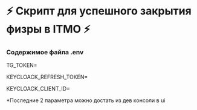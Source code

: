 # ⚡ Скрипт для успешного закрытия физры в ITMO ⚡

### Содержимое файла .env

TG_TOKEN=

KEYCLOACK_REFRESH_TOKEN=

KEYCLOACK_CLIENT_ID=

*Последние 2 параметра можно достать из дев консоли в ui
